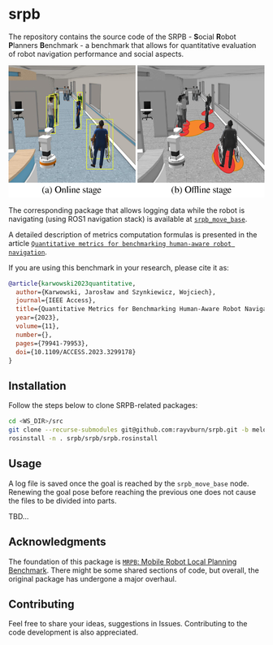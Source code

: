 # srpb

The repository contains the source code of the SRPB - **S**ocial **R**obot **P**lanners **B**enchmark - a benchmark that allows for quantitative evaluation of robot navigation performance and social aspects.

![Graphical abstract](doc/graphical_abstract.png)

The corresponding package that allows logging data while the robot is navigating (using ROS1 navigation stack) is available at [`srpb_move_base`](https://github.com/rayvburn/srpb_move_base).

A detailed description of metrics computation formulas is presented in the article [`Quantitative metrics for benchmarking human-aware robot navigation`](https://ieeexplore.ieee.org/document/10194930).

If you are using this benchmark in your research, please cite it as:

```bibtex
@article{karwowski2023quantitative,
  author={Karwowski, Jarosław and Szynkiewicz, Wojciech},
  journal={IEEE Access},
  title={Quantitative Metrics for Benchmarking Human-Aware Robot Navigation},
  year={2023},
  volume={11},
  number={},
  pages={79941-79953},
  doi={10.1109/ACCESS.2023.3299178}
}
```

## Installation

Follow the steps below to clone SRPB-related packages:

```sh
cd <WS_DIR>/src
git clone --recurse-submodules git@github.com:rayvburn/srpb.git -b melodic-devel srpb/srpb
rosinstall -n . srpb/srpb/srpb.rosinstall
```

## Usage

A log file is saved once the goal is reached by the `srpb_move_base` node. Renewing the goal pose before reaching the previous one does not cause the files to be divided into parts.

TBD...

## Acknowledgments

The foundation of this package is [`MRPB`: Mobile Robot Local Planning Benchmark](https://github.com/NKU-MobFly-Robotics/local-planning-benchmark). There might be some shared sections of code, but overall, the original package has undergone a major overhaul.

## Contributing

Feel free to share your ideas, suggestions in Issues. Contributing to the code development is also appreciated.
